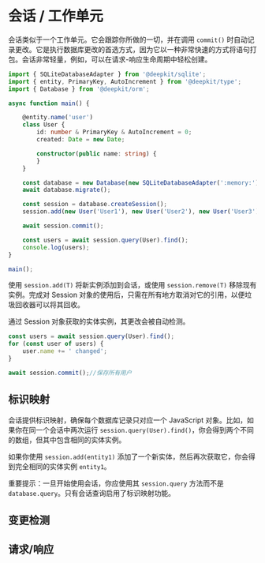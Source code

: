 # 会话 / 工作单元

会话类似于一个工作单元。它会跟踪你所做的一切，并在调用 `commit()` 时自动记录更改。它是执行数据库更改的首选方式，因为它以一种非常快速的方式将语句打包。会话非常轻量，例如，可以在请求-响应生命周期中轻松创建。

```typescript
import { SQLiteDatabaseAdapter } from '@deepkit/sqlite';
import { entity, PrimaryKey, AutoIncrement } from '@deepkit/type';
import { Database } from '@deepkit/orm';

async function main() {

    @entity.name('user')
    class User {
        id: number & PrimaryKey & AutoIncrement = 0;
        created: Date = new Date;

        constructor(public name: string) {
        }
    }

    const database = new Database(new SQLiteDatabaseAdapter(':memory:'), [User]);
    await database.migrate();

    const session = database.createSession();
    session.add(new User('User1'), new User('User2'), new User('User3'));

    await session.commit();

    const users = await session.query(User).find();
    console.log(users);
}

main();
```

使用 `session.add(T)` 将新实例添加到会话，或使用 `session.remove(T)` 移除现有实例。完成对 Session 对象的使用后，只需在所有地方取消对它的引用，以便垃圾回收器可以将其回收。

通过 Session 对象获取的实体实例，其更改会被自动检测。

```typescript
const users = await session.query(User).find();
for (const user of users) {
    user.name += ' changed';
}

await session.commit();//保存所有用户
```

## 标识映射

会话提供标识映射，确保每个数据库记录只对应一个 JavaScript 对象。比如，如果你在同一个会话中两次运行 `session.query(User).find()`，你会得到两个不同的数组，但其中包含相同的实体实例。

如果你使用 `session.add(entity1)` 添加了一个新实体，然后再次获取它，你会得到完全相同的实体实例 `entity1`。

重要提示：一旦开始使用会话，你应使用其 `session.query` 方法而不是 `database.query`。只有会话查询启用了标识映射功能。

## 变更检测

## 请求/响应